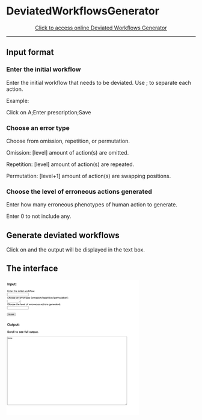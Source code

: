 <h1>DeviatedWorkflowsGenerator</h1>

<p align="center"><a href="https://deviatedworkflows-generator-4b34d2ce79de.herokuapp.com/">Click to access online Deviated Workflows Generator</a>
<hr>

<h2>Input format</h2>

<h3>Enter the initial workflow</h3>
Enter the initial workflow that needs to be deviated. Use ; to separate each action.

Example:

Click on A;Enter prescription;Save

<h3>Choose an error type</h3>
Choose from omission, repetition, or permutation.

Omission: [level] amount of action(s) are omitted.

Repetition: [level] amount of action(s) are repeated.

Permutation: [level+1] amount of action(s) are swapping positions.

<h3>Choose the level of erroneous actions generated</h3>
Enter how many erroneous phenotypes of human action to generate.

Enter 0 to not include any.

<h2>Generate deviated workflows</h2>
Click on <Submit> and the output will be displayed in the text box.

<h2>The interface</h2>

<img src="DWGinterface.jpeg" width="70%" height="70%">
